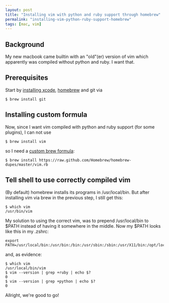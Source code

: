 ```yaml
---
layout: post
title: "Installing vim with python and ruby support through homebrew"
permalink: "installing-vim-python-ruby-support-homebrew"
tags: [mac, vim]
---
```


<h2>Background</h2>
My new macbook came builtin with an "old"(er) version of vim which apparently was compiled without python and ruby. I want that.

<h2>Prerequisites</h2>
Start by <a href="http://developer.apple.com/xcode/">installing xcode</a>, <a href="http://mxcl.github.com/homebrew/">homebrew</a> and git via <pre><code lang=""bash"">$ brew install git</code></pre>
<h2>Installing custom formula</h2>
Now, since I want vim compiled with python and ruby support (for some plugins), I can not use

    $ brew install vim

so I need a <a href="https://raw.github.com/Homebrew/homebrew-dupes/master/vim.rb">custom brew formula</a>:

    $ brew install https://raw.github.com/Homebrew/homebrew-dupes/master/vim.rb

<h2>Tell shell to use correctly compiled vim</h2>
(By default) homebrew installs its programs in /usr/local/bin. But after installing vim via brew in the previous step, I still get this:

    $ which vim
    /usr/bin/vim

My solution to using the correct vim, was to prepend /usr/local/bin to $PATH instead of having it somewhere in the middle. Now my $PATH looks like this in my .zshrc:

    export PATH=/usr/local/bin:/usr/bin:/bin:/usr/sbin:/sbin:/usr/X11/bin:/opt/local/bin:/usr/local/git/bin

and, as evidence:

    $ which vim
    /usr/local/bin/vim
    $ vim --version | grep +ruby | echo $?
    0
    $ vim --version | grep +python | echo $?
    0

Allright, we're good to go!

